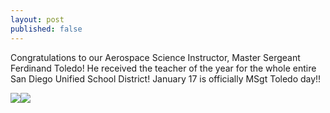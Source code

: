 ```yaml
---
layout: post
published: false
---
```

Congratulations to our Aerospace Science Instructor, Master Sergeant Ferdinand Toledo! He received the teacher of the year for the whole entire San Diego Unified School District! January 17 is officially MSgt Toledo day!!

[]({{site.baseurl}}/media/sgt1.png)![]({{site.baseurl}}/media/sgt2.png)![]({{site.baseurl}}/media/sgt3.png)